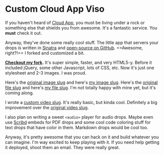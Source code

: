 # Custom Cloud App Viso

If you haven't heard of [Cloud App](http://getcloudapp.com/), you must be living under a rock or something else that shields you from awesome. It's a fantastic service. You **must** check it out.

Anyway, they've done some really cool stuff. The little app that servers your drops is written in [Sinatra](http://sinatrarb.com/) and [open-source on GitHub](https://github.com/cloudapp/viso). ==Awesome, right?!== I forked and customized a bit.

**[Checkout my fork](https://github.com/samsoffes/viso).** It's super simple, faster, and very HTML5-y. Before it included jQuery, some other Javascript, lots of CSS, etc. Now it's just one stylesheet and 2-3 images. I was proud.

Here's the [original image slug](http://cl.ly/6eKj) and here's [my image slug](http://soff.me/6eKj). Here's the [original file slug](http://cl.ly/6doW) and here's [my file slug](http://soff.me/6doW). I'm not totally happy with mine yet, but it's coming along.

I wrote  a [custom video slug](http://soff.me/21ek). It's really basic, but kinda cool. Definitely a big improvement over the [original video slug](http://cl.ly/21ek).

I also plan on writing a sweet `<audio>` player for audio drops. Maybe even use [Scribd](http://scribd.com) embeds for PDF drops and some cool code coloring stuff for text drops that have color in them. Markdown drops would be cool too.

Anyway, it's pretty awesome that you can hack on it and build whatever you can imagine. I'm way excited to keep playing with it. If you need help getting it deployed, shoot them an email. They were really great.
